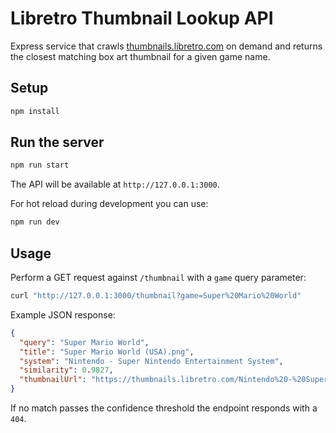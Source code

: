 # Libretro Thumbnail Lookup API

Express service that crawls [thumbnails.libretro.com](https://thumbnails.libretro.com/) on demand and returns the closest matching box art thumbnail for a given game name.

## Setup

```bash
npm install
```

## Run the server

```bash
npm run start
```

The API will be available at `http://127.0.0.1:3000`.

For hot reload during development you can use:

```bash
npm run dev
```

## Usage

Perform a GET request against `/thumbnail` with a `game` query parameter:

```bash
curl "http://127.0.0.1:3000/thumbnail?game=Super%20Mario%20World"
```

Example JSON response:

```json
{
  "query": "Super Mario World",
  "title": "Super Mario World (USA).png",
  "system": "Nintendo - Super Nintendo Entertainment System",
  "similarity": 0.9827,
  "thumbnailUrl": "https://thumbnails.libretro.com/Nintendo%20-%20Super%20Nintendo%20Entertainment%20System/Named_Boxarts/Super%20Mario%20World%20(USA).png"
}
```

If no match passes the confidence threshold the endpoint responds with a `404`.
